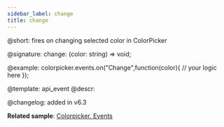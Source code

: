 ```yaml
---
sidebar_label: change
title: change
---          
```


@short: fires on changing selected color in ColorPicker

@signature: change: (color: string) => void;

@example:
colorpicker.events.on("Change",function(color){
	// your logic here
});

@template: api_event
@descr:


@changelog: added in v6.3

**Related sample**: [Colorpicker. Events](https://snippet.dhtmlx.com/fllgaabo)